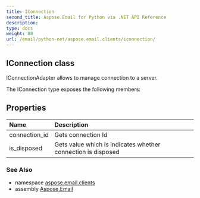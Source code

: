 ```yaml
---
title: IConnection
second_title: Aspose.Email for Python via .NET API Reference
description: 
type: docs
weight: 80
url: /email/python-net/aspose.email.clients/iconnection/
---
```


## IConnection class

IConnectionAdapter allows to manage connection to a server.

The IConnection type exposes the following members:
## Properties
| Name | Description |
| :- | :- |
|connection_id|Gets connection Id|
|is_disposed|Gets value which is indicates whether connection is disposed|

### See Also

* namespace [aspose.email.clients](/email/python-net/aspose.email.clients/)
* assembly [Aspose.Email](/slides/python-net/)

